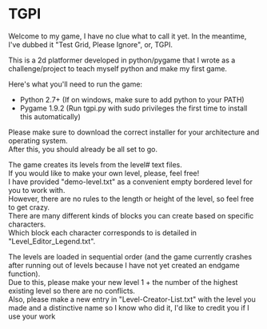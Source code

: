 # TGPI

Welcome to my game, I have no clue what to call it yet.  In the meantime, I've dubbed it "Test Grid, Please Ignore", or, TGPI.

This is a 2d platformer developed in python/pygame that I wrote as a challenge/project to teach myself python and make my first game.

Here's what you'll need to run the game:
* Python 2.7+ (If on windows, make sure to add python to your PATH)
* Pygame 1.9.2 (Run tgpi.py with sudo privileges the first time to install this automatically)
	
Please make sure to download the correct installer for your architecture and operating system.  
After this, you should already be all set to go.

The game creates its levels from the level# text files.  
If you would like to make your own level, please, feel free!  
I have provided "demo-level.txt" as a convenient empty bordered level for you to work with.  
However, there are no rules to the length or height of the level, so feel free to get crazy.  
There are many different kinds of blocks you can create based on specific characters.  
Which block each character corresponds to is detailed in "Level_Editor_Legend.txt".

The levels are loaded in sequential order (and the game currently crashes after running out of levels because I have not yet created an endgame function).  
Due to this, please make your new level 1 + the number of the highest existing level so there are no conflicts.  
Also, please make a new entry in "Level-Creator-List.txt" with the level you made and a distinctive name so I know who did it, I'd like to credit you if I use your work
